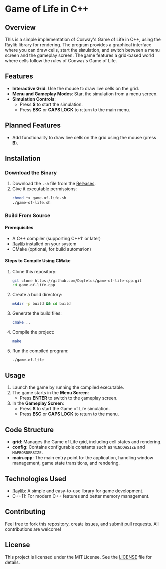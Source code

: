 # Game of Life in C++

## Overview

This is a simple implementation of Conway's Game of Life in C++, using the Raylib library for rendering. The program provides a graphical interface where you can draw cells, start the simulation, and switch between a menu screen and the gameplay screen. The game features a grid-based world where cells follow the rules of Conway's Game of Life.

## Features

- **Interactive Grid**: Use the mouse to draw live cells on the grid.
- **Menu and Gameplay Modes**: Start the simulation from a menu screen.
- **Simulation Controls**:
  - Press **S** to start the simulation.
  - Press **ESC** or **CAPS LOCK** to return to the main menu.

## Planned Features

- Add functionality to draw live cells on the grid using the mouse (press **B**).

## Installation

### Download the Binary

1. Download the `.sh` file from the [Releases](https://github.com/Dogfetus/game-of-life/releases/tag/v1.0).
2. Give it executable permissions:
   ```bash
   chmod +x game-of-life.sh
   ./game-of-life.sh
   ```

### Build From Source

#### Prerequisites

- A C++ compiler (supporting C++11 or later)
- [Raylib](https://www.raylib.com/) installed on your system
- CMake (optional, for build automation)

#### Steps to Compile Using CMake

1. Clone this repository:
   ```bash
   git clone https://github.com/Dogfetus/game-of-life-cpp.git
   cd game-of-life-cpp
   ```

2. Create a build directory:
   ```bash
   mkdir -p build && cd build
   ```

3. Generate the build files:
   ```bash
   cmake ..
   ```

4. Compile the project:
   ```bash
   make
   ```

5. Run the compiled program:
   ```bash
   ./game-of-life
   ```

## Usage

1. Launch the game by running the compiled executable.
2. The game starts in the **Menu Screen**:
   - Press **ENTER** to switch to the gameplay screen.
3. In the **Gameplay Screen**:
   - Press **S** to start the Game of Life simulation.
   - Press **ESC** or **CAPS LOCK** to return to the menu.

## Code Structure

- **grid**: Manages the Game of Life grid, including cell states and rendering.
- **config**: Contains configurable constants such as `WINDOWSIZE` and `MAPBORDERSIZE`.
- **main.cpp**: The main entry point for the application, handling window management, game state transitions, and rendering.

## Technologies Used

- [Raylib](https://www.raylib.com/): A simple and easy-to-use library for game development.
- C++11: For modern C++ features and better memory management.

## Contributing

Feel free to fork this repository, create issues, and submit pull requests. All contributions are welcome!

## License

This project is licensed under the MIT License. See the [LICENSE](LICENSE) file for details.
